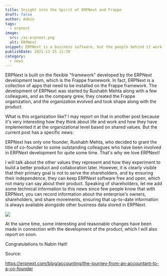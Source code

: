 ```yaml
---
title: Insight into the Spirit of ERPNext and Frappe
draft: false
author: Admin
tags:
  - erpnext
image:
  src: /az-erpnext.png
  alt: ERPNext
snippet: ERPNext is a business software, but the people behind it work every day to create a new organizational culture that makes ERPNext better and better.
publishDate: 2021-12-15 11:39
category:
  - news
---
```


ERPNext is built on the flexible "framework" developed by the ERPNext development team, which is the Frappe framework. In fact, ERPNext is a collection of apps that need to be installed on the Frappe framework. The development of ERPNext was started by Rushabh Mehta along with a few colleagues, and as the company grew, they created the Frappe organization, and the organization evolved and took shape along with the product.

What is this organization like? I may report on that in another post because it's very interesting how they think about life and work and how they have implemented it at the organizational level based on shared values. But the current post has a specific news:

ERPNext has only one founder, Rushabh Mehta, who decided to grant the title of co-founder to some outstanding colleagues who have been involved in ERPNext development for quite some time.
That's why we love ERPNext!

I will talk about the other values they represent and how they experiment to build a better product and collaboration later. However, it is clearly visible that their primary goal is not to serve the shareholders, and by ensuring their independence, they can keep ERPNext software free and open, which not many can say about their product. Speaking of shareholders, let me add some technical information to this news since few people know that with ERPNext, you can record information about the enterprise's owners, shareholders, and share movements, ensuring that up-to-date information is always available alongside other business data stored in ERPNext.

<img src="https://docs.erpnext.com/files/shareholder.png">

At the same time, some interesting and reasonable changes have been made in connection with the development of the product, which I will also report on soon.

Congratulations to Nabin Hait!

Source:

<a href="https://erpnext.com/blog/accounting/the-journey-from-an-accountant-to-a-co-founder" rel="noopener noreferrer">https://erpnext.com/blog/accounting/the-journey-from-an-accountant-to-a-co-founder</a>
